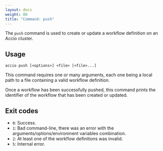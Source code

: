 ```yaml
---
layout: docs
weight: 80
title: "Command: push"
---
```


The `push` command is used to create or update a workflow definition on an Accio cluster.

## Usage
```
accio push [<options>] <file> [<file>...]
```

This command requires one or many arguments, each one being a local path to a file containing a valid workflow definition.

Once a workflow has been successfully pushed, this command prints the identifier of the workflow that has been created or updated.

## Exit codes
* `0`: Success.
* `1`: Bad command-line, there was an error with the arguments/options/environment variables combination.
* `2`: At least one of the workflow definitions was invalid.
* `5`: Internal error.
